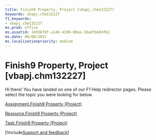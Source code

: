 ```yaml
---
title: Finish9 Property, Project [vbapj.chm132227]
keywords: vbapj.chm132227
f1_keywords:
- vbapj.chm132227
ms.prod: office
ms.assetid: 34956f8f-a146-4190-88ee-18a8fb694f61
ms.date: 06/08/2017
ms.localizationpriority: medium
---
```



# Finish9 Property, Project [vbapj.chm132227]

Hi there! You have landed on one of our F1 Help redirector pages. Please select the topic you were looking for below.

[Assignment.Finish9 Property (Project)](https://msdn.microsoft.com/library/fb169e42-d24d-6818-b73b-40f7a513b6f6%28Office.15%29.aspx)

[Resource.Finish9 Property (Project)](https://msdn.microsoft.com/library/78be380c-7c6b-0750-27ff-1c6e00b50d87%28Office.15%29.aspx)

[Task.Finish9 Property (Project)](https://msdn.microsoft.com/library/8e164d3f-eaa7-91c1-a056-cdc2496a491a%28Office.15%29.aspx)

[!include[Support and feedback](~/includes/feedback-boilerplate.md)]